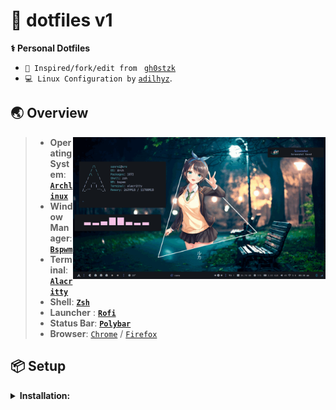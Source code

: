 # 🍚 dotfiles v1
<b>⚕  Personal Dotfiles</b>
- `🌠 Inspired/fork/edit from ` [`gh0stzk`](https://github.com/gh0stzk/dotfiles)
- `💻 Linux Configuration by` [`adilhyz`](https://github.com/adilhyz).


## 🌏 Overview
<img align="right" src="https://raw.githubusercontent.com/adilhyz/dotfiles-v1/master/preview/all.gif" width="404"/>

> - **Operating System**: **[`Archlinux`](https://archlinux.org)**
> - **Window Manager**: **[`Bspwm`](https://github.com/baskerville/bspwm)**
> - **Terminal**: **[`Alacritty`](https://github.com/alacritty/alacritty)**
> - **Shell**: **[`Zsh`](https://zsh.org)**
> - **Launcher** : **[`Rofi`](https://github.com/davatorium/rofi)**
> - **Status Bar**: **[`Polybar`](https://github.com/polybar/polybar)**
> - **Browser**: [`Chrome`](https://chrome.google.com) / [`Firefox`](https://www.mozilla.org/en/firefox/)

## 📦 Setup

<details>
<summary><b>Installation:</b></summary>

The installer only works for **ARCH** Linux, and based distros.

<b>Open a terminal in HOME</b>
- **First download the installer**
```sh
curl https://raw.githubusercontent.com/adilhyz/dotfiles-v1/master/RiceInstaller -o $HOME/RiceInstaller
```
- **Now give it execute permissions**
```sh
chmod +x RiceInstaller
```
- **Finally run the installer**
```sh
./RiceInstaller
```
</details>
